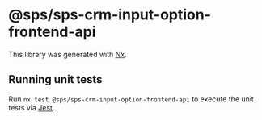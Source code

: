# @sps/sps-crm-input-option-frontend-api

This library was generated with [Nx](https://nx.dev).

## Running unit tests

Run `nx test @sps/sps-crm-input-option-frontend-api` to execute the unit tests via [Jest](https://jestjs.io).
